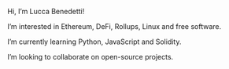 Hi, I’m Lucca Benedetti!

I’m interested in Ethereum, DeFi, Rollups, Linux and free software.

I’m currently learning Python, JavaScript and Solidity.

I’m looking to collaborate on open-source projects.

<!---
BenedettiLucca/BenedettiLucca is a ✨ special ✨ repository because its `README.md` (this file) appears on your GitHub profile.
You can click the Preview link to take a look at your changes.
--->
